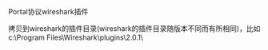 Portal协议wireshark插件

拷贝到wireshark的插件目录(wireshark的插件目录随版本不同而有所相同)，比如c:\Program Files\Wireshark\plugins\2.0.1\
